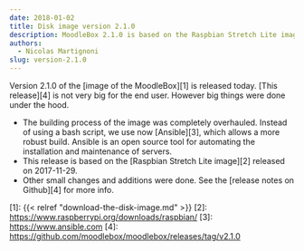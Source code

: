 ```yaml
---
date: 2018-01-02
title: Disk image version 2.1.0
description: MoodleBox 2.1.0 is based on the Raspbian Stretch Lite image released on 2017-11-29. The image building process was refactored.
authors:
  - Nicolas Martignoni
slug: version-2.1.0
---
```


Version 2.1.0 of the [image of the MoodleBox][1] is released today. [This release][4] is not very big for the end user. However big things were done under the hood.

  - The building process of the image was completely overhauled. Instead of using a bash script, we use now [Ansible][3], which allows a more robust build. Ansible is an open source tool for automating the installation and maintenance of servers.
  - This release is based on the [Raspbian Stretch Lite image][2] released on 2017-11-29.
  - Other small changes and additions were done. See the [release notes on Github][4] for more info.

 [1]: {{< relref "download-the-disk-image.md" >}}
 [2]: https://www.raspberrypi.org/downloads/raspbian/
 [3]: https://www.ansible.com
 [4]: https://github.com/moodlebox/moodlebox/releases/tag/v2.1.0
